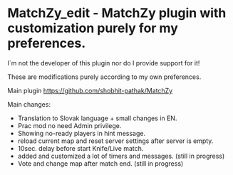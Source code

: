 # MatchZy_edit - MatchZy plugin with customization purely for my preferences.

I`m not the developer of this plugin nor do I provide support for it! 

These are modifications purely according to my own preferences.

Main plugin https://github.com/shobhit-pathak/MatchZy

Main changes:
- Translation to Slovak language + small changes in EN.
- Prac mod no need Admin privilege.
- Showing no-ready players in hint message.
- reload current map and reset server settings after server is empty.
- 10sec. delay before start Knife/Live match.
- added and customized a lot of timers and messages. (still in progress)
- Vote and change map after match end. (still in progress)
